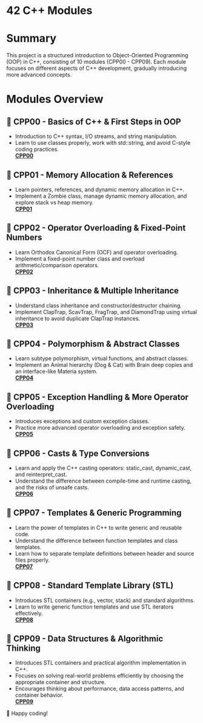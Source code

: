 # 42 C++ Modules
# Summary
This project is a structured introduction to Object-Oriented Programming (OOP) in C++, consisting of 10 modules (CPP00 - CPP09). Each module focuses on different aspects of C++ development, gradually introducing more advanced concepts.

# Modules Overview
## 📌 CPP00 - Basics of C++ & First Steps in OOP
- Introduction to C++ syntax, I/O streams, and string manipulation.
- Learn to use classes properly, work with std::string, and avoid C-style coding practices. <br>
[**CPP00**](https://github.com/tranhieutrung/CPP/tree/main/CPP00)
## 📌 CPP01 - Memory Allocation & References
- Learn pointers, references, and dynamic memory allocation in C++.
- Implement a Zombie class, manage dynamic memory allocation, and explore stack vs heap memory. <br>
[**CPP01**](https://github.com/tranhieutrung/CPP/tree/main/CPP01)
## 📌 CPP02 - Operator Overloading & Fixed-Point Numbers
- Learn Orthodox Canonical Form (OCF) and operator overloading.
- Implement a fixed-point number class and overload arithmetic/comparison operators. <br>
[**CPP02**](https://github.com/tranhieutrung/CPP/tree/main/CPP02)
## 📌 CPP03 - Inheritance & Multiple Inheritance
- Understand class inheritance and constructor/destructor chaining.
- Implement ClapTrap, ScavTrap, FragTrap, and DiamondTrap using virtual inheritance to avoid duplicate ClapTrap instances. <br>
[**CPP03**](https://github.com/tranhieutrung/CPP/tree/main/CPP03)
## 📌 CPP04 - Polymorphism & Abstract Classes
- Learn subtype polymorphism, virtual functions, and abstract classes.
- Implement an Animal hierarchy (Dog & Cat) with Brain deep copies and an interface-like Materia system. <br>
[**CPP04**](https://github.com/tranhieutrung/CPP/tree/main/CPP04)
## 📌 CPP05 - Exception Handling & More Operator Overloading
- Introduces exceptions and custom exception classes.
- Practice more advanced operator overloading and exception safety. <br>
[**CPP05**](https://github.com/tranhieutrung/CPP/tree/main/CPP05)
## 📌 CPP06 - Casts & Type Conversions
- Learn and apply the C++ casting operators: static_cast, dynamic_cast, and reinterpret_cast.
- Understand the difference between compile-time and runtime casting, and the risks of unsafe casts. <br>[**CPP06**](https://github.com/tranhieutrung/CPP/tree/main/CPP06)

## 📌 CPP07 - Templates & Generic Programming
- Learn the power of templates in C++ to write generic and reusable code.
- Understand the difference between function templates and class templates.
- Learn how to separate template definitions between header and source files properly. <br>
[**CPP07**](https://github.com/tranhieutrung/CPP/tree/main/CPP07)
## 📌 CPP08 - Standard Template Library (STL)
- Introduces STL containers (e.g., vector, stack) and standard algorithms.
- Learn to write generic function templates and use STL iterators effectively. <br>
[**CPP08**](https://github.com/tranhieutrung/CPP/tree/main/CPP08)
## 📌 CPP09 - Data Structures & Algorithmic Thinking
- Introduces STL containers and practical algorithm implementation in C++.
- Focuses on solving real-world problems efficiently by choosing the appropriate container and structure.
- Encourages thinking about performance, data access patterns, and container behavior. <br>
[**CPP09**](https://github.com/tranhieutrung/CPP/tree/main/CPP09)



🚀 Happy coding!
